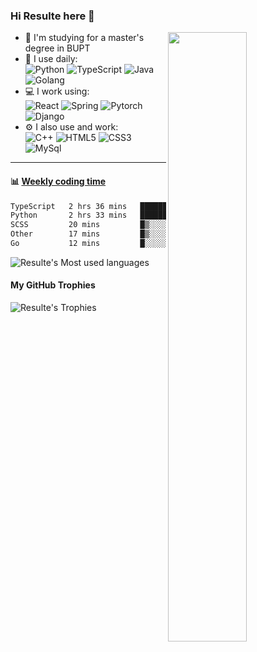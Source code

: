 ### Hi Resulte here 👋

<!-- ![](https://github-readme-stats.vercel.app/api?username=Resulte) -->
[<img align="right" width="50%" src="https://github-readme-stats.vercel.app/api?username=Resulte&show_icons=true">](https://metrics.lecoq.io/Resulte?template=classic)
- 🏢 I'm studying for a master's degree in BUPT
- 🚀 I use daily:   
![Python](https://img.shields.io/badge/-Python-8fcfd1?style=plastic&logo=Python)
![TypeScript](https://img.shields.io/badge/-TypeScript-3f4441?style=plastic&logo=TypeScript)
![Java](https://img.shields.io/badge/-java-3f4441?style=plastic&logo=java)
![Golang](https://img.shields.io/badge/-Golang-3f4441?style=plastic&logo=go)
- 💻 I work using:   
![React](https://img.shields.io/badge/-React-3b2e5a?style=plastic&logo=react)
![Spring](https://img.shields.io/badge/-Spring-3f4441?style=plastic&logo=Spring)
![Pytorch](https://img.shields.io/badge/-Pytorch-3f4441?style=plastic&logo=Pytorch)
![Django](https://img.shields.io/badge/-Django-092E20?style=plastic&logo=Django)
- ⚙️ I also use and work:   
![C++](https://img.shields.io/badge/-C++-00599C?style=plastic&logo=c)
![HTML5](https://img.shields.io/badge/-HTML5-E34F26?style=plastic&logo=html5&logoColor=white)
![CSS3](https://img.shields.io/badge/-CSS3-1572B6?style=plastic&logo=css3)
![MySql](https://img.shields.io/badge/-MySql-3f4441?style=plastic&logo=mysql)
<!-- - 🌱 Learning all about: Node.JS Express.JS Graphql MongoDB
- ⚡️ Fun fact: I'm a huge fan of Iron Man, I love to eat and travel -->
---
<!-- <br/> -->


#### :bar_chart: [Weekly coding time](https://github.com/muety/wakapi)

<!--START_SECTION:waka-->

```txt
TypeScript   2 hrs 36 mins   ███████████░░░░░░░░░░░░░░   43.40 %
Python       2 hrs 33 mins   ██████████▓░░░░░░░░░░░░░░   42.46 %
SCSS         20 mins         █▒░░░░░░░░░░░░░░░░░░░░░░░   05.62 %
Other        17 mins         █▒░░░░░░░░░░░░░░░░░░░░░░░   04.94 %
Go           12 mins         █░░░░░░░░░░░░░░░░░░░░░░░░   03.43 %
```

<!--END_SECTION:waka-->

![Resulte's Most used languages](https://github-readme-stats.vercel.app/api/top-langs?username=Resulte&layout=compact&langs_count=5)

#### My GitHub Trophies
![Resulte's Trophies](https://github-profile-trophy.vercel.app/?username=Resulte)

<!--
**Resulte/Resulte** is a ✨ _special_ ✨ repository because its `README.md` (this file) appears on your GitHub profile.

Here are some ideas to get you started:

- 🔭 I’m currently working on ...
- 🌱 I’m currently learning ...
- 👯 I’m looking to collaborate on ...
- 🤔 I’m looking for help with ...
- 💬 Ask me about ...
- 📫 How to reach me: ...
- 😄 Pronouns: ...
- ⚡ Fun fact: ...
-->
